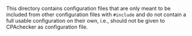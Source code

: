 This directory contains configuration files
that are only meant to be included from other configuration files with `#include`
and do not contain a full usable configuration on their own,
i.e., should not be given to CPAchecker as configuration file.
